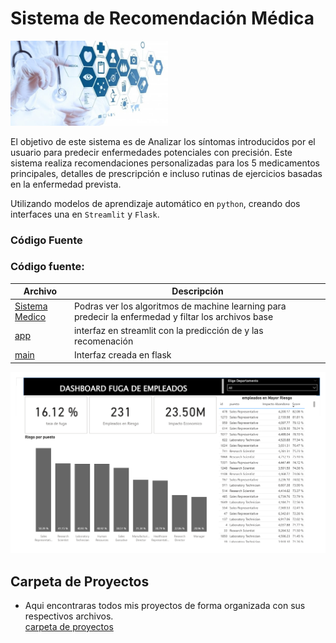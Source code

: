 # Sistema de Recomendación Médica  
<img src="https://github.com/luishernand/srm/blob/main/logo.jpg" width="50%">  

El objetivo de este sistema  es de Analizar los síntomas introducidos por el usuario para predecir enfermedades potenciales con precisión. Este sistema  realiza recomendaciones personalizadas para los 5 medicamentos principales, detalles de prescripción e incluso rutinas de ejercicios basadas en la enfermedad prevista.

Utilizando  modelos de aprendizaje automático en `python`, creando dos  interfaces una en  `Streamlit` y `Flask`.

### Código Fuente  
### Código fuente: 
| Archivo | Descripción  |
|----------|-------------|
| [Sistema Medico]([https://nbviewer.org/github/luishernand/fuga_empleados/blob/main/Abandono%20de%20empleados.ipynb](https://nbviewer.org/github/luishernand/srm/blob/main/Sistema_de_Medico.ipynb))  |Podras ver los algoritmos de machine learning para predecir la enfermedad y filtar los archivos base |     
| [app]([https://github.com/luishernand/fuga_empleados/blob/main/app.py](https://github.com/luishernand/srm/blob/main/app.py))   | interfaz en streamlit con la predicción de y las recomenación |
| [main](https://github.com/luishernand/srm/blob/main/main.py)  | Interfaz creada en flask |

![PBI](https://github.com/luishernand/fuga_empleados/blob/main/PBI.png)

## Carpeta de Proyectos    
- Aqui encontraras todos mis proyectos de forma organizada  con sus respectivos archivos.  
[carpeta de proyectos](https://github.com/luishernand/repositorios)


